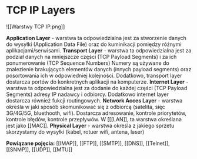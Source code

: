 # TCP IP Layers

![[Warstwy TCP IP.png]]

**Application Layer** - warstwa ta odpowiedzialna jest za stworzenie danych do wysyłki (Application Data File) oraz do kuminikacji pomiędzy różnymi aplikacjami/serwisami.
**Transport Layer** - warstwa ta odpowiedzialna jest za podział danych na mniejszcze części (TCP Payload Segments) i za ich ponumerowanie (TCP Sequence Numbers) Numery są używane do znalezienie brakujących elementów danych (innych payload segments) oraz posortowania ich w odpowiedniej kolejności.
Dodatkowo, transport layer dostarcza portów do konkretnych aplikacji na komputerze.
**Internet Layer** - warstwa ta odpowiedzialna jest za dodanie do każdej części (TCP Payload Segments) adresy IP nadawcy i odbiorcy. Dodatkowo internet layer dostarcza również fukcji routingowych.
**Network Acces Layer** - warstwa określa w jaki sposób skomunikować się z odbiorcą (satelita, sięc 3G/4G/5G, bluethooth, wifi). Dostarcza adresowanie, kontrole priorytetów, kontrole błędów, kontrole przepływów. W [[[LAN]], ta warstwa określana jest jako [[MAC]].
**Physical Layer** - warstwa określa z jakiego sprzetu skorzystamy do wysyłki (kabel, rotuer wifi, antena, laser)


**Powiązane pojęcia:**
[[IMAP]], [[FTP]], [[SMTP]], [[DNS]], [[Telnet]], [[SNMP]], [[UDP]], [[MTU]]
